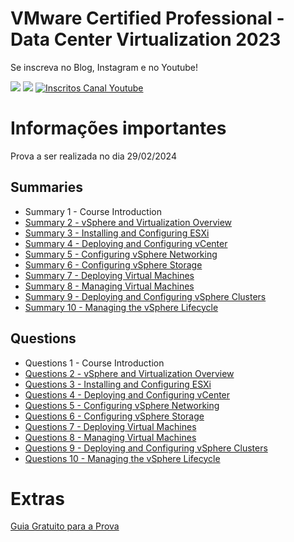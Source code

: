 # VMware Certified Professional - Data Center Virtualization 2023

Se inscreva no Blog, Instagram e no Youtube!

<p align="left">
  
  <a href="https://infra.expert/#/portal/signup" alt="Blog">
  <img src="https://img.shields.io/static/v1?label=Blog&message=Infra%20Expert&color=232634&style=for-the-badge&logo=ghost&link=https://infra.expert/#/portal/signup"/></a>

  <a href="https://instagram.com/infraantenada" alt="Instagram">
  <img src="https://img.shields.io/badge/@infraantenada-E4405F?style=for-the-badge&logo=instagram&logoColor=white&link=https://instagram.com/infraantenada"/></a>

  <a href="http://youtube.com/infraantenada?sub_confirmation=1">
    <img alt="Inscritos Canal Youtube" src="https://img.shields.io/youtube/channel/subscribers/UC9YAyen5LMa_o2oeJ5bcmdg?label=INFRAANTENADA&logo=Youtube&style=for-the-badge">
  </a>
</p> 

# Informações importantes

Prova a ser realizada no dia 29/02/2024

## Summaries
- Summary 1 - Course Introduction
- [Summary 2 - vSphere and Virtualization Overview](summaries/2.md)
- [Summary 3 - Installing and Configuring ESXi](summaries/3.md)
- [Summary 4 - Deploying and Configuring vCenter](summaries/4.md)
- [Summary 5 - Configuring vSphere Networking](summaries/5.md)
- [Summary 6 - Configuring vSphere Storage](summaries/6.md)
- [Summary 7 - Deploying Virtual Machines](summaries/7.md)
- [Summary 8 - Managing Virtual Machines](summaries/8.md)
- [Summary 9 - Deploying and Configuring vSphere Clusters](summaries/9.md)
- [Summary 10 - Managing the vSphere Lifecycle](summaries/10.md)

## Questions
- Questions 1 - Course Introduction
- [Questions 2 - vSphere and Virtualization Overview](questions/2.md)
- [Questions 3 - Installing and Configuring ESXi](questions/3.md)
- [Questions 4 - Deploying and Configuring vCenter](questions/4.md)
- [Questions 5 - Configuring vSphere Networking](questions/5.md)
- [Questions 6 - Configuring vSphere Storage](questions/6.md)
- [Questions 7 - Deploying Virtual Machines](questions/7.md)
- [Questions 8 - Managing Virtual Machines](questions/8.md)
- [Questions 9 - Deploying and Configuring vSphere Clusters](questions/9.md)
- [Questions 10 - Managing the vSphere Lifecycle](questions/10.md)

# Extras

[Guia Gratuito para a Prova]()